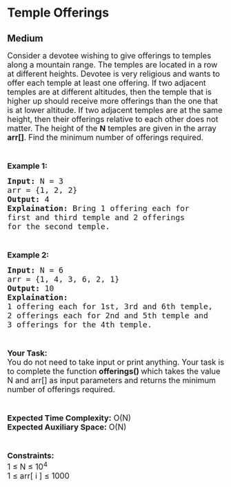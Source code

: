 # Temple Offerings
## Medium
<div class="problems_problem_content__Xm_eO"><p><span style="font-size:18px">Consider a devotee wishing to give offerings to temples along a mountain range. The temples are located in a row at different heights. Devotee is very religious and wants to offer each&nbsp;temple&nbsp;at least one offering. If two adjacent temples are at different altitudes, then the temple that is higher up should receive more offerings than the one that is at lower altitude. If two adjacent temples are at the same height, then their offerings relative to each other does not matter. The height of the <strong>N</strong> temples are given in the array <strong>arr[]</strong>. Find the minimum number of offerings required.</span></p>

<p>&nbsp;</p>

<p><strong><span style="font-size:18px">Example 1:</span></strong></p>

<pre><span style="font-size:18px"><strong>Input:</strong> N = 3
arr = {1, 2, 2}
<strong>Output:</strong> 4
<strong>Explaination:</strong> Bring 1 offering each for 
first and third temple and 2 offerings 
for the second temple.</span></pre>

<p>&nbsp;</p>

<p><strong><span style="font-size:18px">Example 2:</span></strong></p>

<pre><span style="font-size:18px"><strong>Input:</strong> N = 6
arr = {1, 4, 3, 6, 2, 1}
<strong>Output:</strong> 10
<strong>Explaination:</strong> 
1 offering each for 1st, 3rd and 6th temple, 
2 offerings each for 2nd and 5th temple and 
3 offerings for the 4th temple.</span></pre>

<p>&nbsp;</p>

<p><span style="font-size:18px"><strong>Your Task:</strong><br>
You do not need to take input or print anything. Your task is to complete the function <strong>offerings() </strong>which takes the value N and arr[] as input parameters and returns the minimum number of offerings required.</span></p>

<p>&nbsp;</p>

<p><span style="font-size:18px"><strong>Expected Time Complexity:</strong> O(N)<br>
<strong>Expected Auxiliary Space:</strong> O(N)</span></p>

<p>&nbsp;</p>

<p><span style="font-size:18px"><strong>Constraints:</strong><br>
1 ≤ N ≤ 10<sup>4</sup><br>
1 ≤ arr[ i ] ≤ 1000</span></p>
</div>